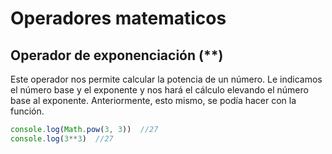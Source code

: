 # Operadores matematicos
## Operador de exponenciación (**)
Este operador nos permite calcular la potencia de un número. Le indicamos el número base y el exponente y nos hará el cálculo elevando el número base al exponente. Anteriormente, esto mismo, se podía hacer con la función.


```javascript
console.log(Math.pow(3, 3))  //27
console.log(3**3)  //27
```

